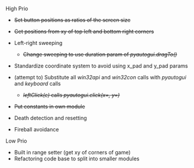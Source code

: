 High Prio
- ~~Set button positions as ratios of the screen size~~
- ~~Get positions from xy of top left and bottom right corners~~
- Left-right sweeping
    - ~~Change sweeping to use duration param of *pyautogui.dragTo()*~~
- Standardize coordinate system to avoid using x_pad and y_pad params
- (attempt to) Substitute all *win32api* and *win32con* calls with *pyautogui* and *keyboard* calls
    - ~~*leftClick(c)* calls *pyautogui.click(x=, y=)*~~
- ~~Put constants in own module~~

- Death detection and resetting
- Fireball avoidance


Low Prio
- Built in range setter (get xy of corners of game)
- Refactoring code base to split into smaller modules
